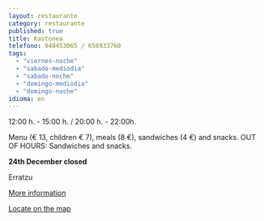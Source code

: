 ```yaml
---
layout: restaurante
category: restaurante
published: true
title: Kastonea
telefono: 948453065 / 656933760
tags:
  - "viernes-noche"
  - "sabado-mediodia"
  - "sabado-noche"
  - "domingo-mediodia"
  - "domingo-noche"
idioma: en
---
```


12:00 h. - 15:00 h. / 20:00 h. - 22:00h.

Menu (€ 13, children € 7), meals (8 €), sandwiches (4 €) and snacks. OUT OF HOURS: Sandwiches and snacks.

**24th December closed**

Erratzu

[More information](http://www.consorciobertiz.org/consorcio/dondecomer/restaurantes/erratzu-es-0-181/restaurante-kastonea.html)

[Locate on the map](https://maps.google.es/maps?q=restaurante+kastonea+erratzu&amp;hl=es&amp;ll=43.181491,-1.455774&amp;spn=0.010186,0.01929&amp;sll=43.357722,-1.413884&amp;sspn=0.081252,0.154324&amp;t=h&amp;hq=restaurante+kastonea&amp;hnear=Erratzu,+Navarra&amp;z=16&amp;iwloc=A "Kastonea")
